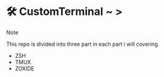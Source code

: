 # 🛠 CustomTerminal ~ >

> [!NOTE]
> This repo is divided into three part in each part i will covering
> - ZSH
> - TMUX
> - ZOXIDE
